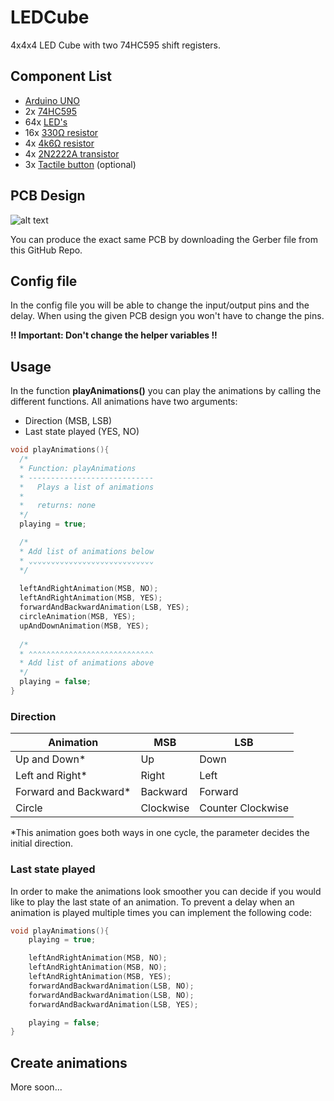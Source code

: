 # LEDCube

4x4x4 LED Cube with two 74HC595 shift registers.

## Component List
- [Arduino UNO](https://nl.aliexpress.com/item/32755333373.html?spm=a2g0o.productlist.0.0.dbc14623QTb3xX&algo_pvid=9b2f7433-c658-41c2-8deb-8300f2018b21&algo_expid=9b2f7433-c658-41c2-8deb-8300f2018b21-0&btsid=0b0a0ae216161130499412980eec61&ws_ab_test=searchweb0_0,searchweb201602_,searchweb201603_)
- 2x [74HC595](https://nl.aliexpress.com/item/32522127404.html?spm=a2g0o.productlist.0.0.23446abfQ6j3nR&algo_pvid=0da9fba3-3186-4ac2-8388-dea36756f82c&algo_expid=0da9fba3-3186-4ac2-8388-dea36756f82c-0&btsid=0b0a0ae216161130830663277eec61&ws_ab_test=searchweb0_0,searchweb201602_,searchweb201603_)
- 64x  [LED's](https://nl.aliexpress.com/item/1206472153.html?spm=a2g0o.productlist.0.0.4009241eGJ5yA4&algo_pvid=e4545c29-52de-42e0-8b29-5823c83ceebc&algo_expid=e4545c29-52de-42e0-8b29-5823c83ceebc-0&btsid=0b0a0ae216161131206573540eec61&ws_ab_test=searchweb0_0,searchweb201602_,searchweb201603_)
- 16x [330Ω resistor](https://nl.aliexpress.com/item/1005001437008358.html?spm=a2g0o.productlist.0.0.4d8d6d8bx1iyvF&algo_pvid=c335afe7-b97a-458d-a662-6987935ea280&algo_expid=c335afe7-b97a-458d-a662-6987935ea280-1&btsid=0b0a0ae216161131453473884eec61&ws_ab_test=searchweb0_0,searchweb201602_,searchweb201603_)
- 4x [4k6Ω resistor](https://nl.aliexpress.com/item/1005001437008358.html?spm=a2g0o.productlist.0.0.4d8d6d8bx1iyvF&algo_pvid=c335afe7-b97a-458d-a662-6987935ea280&algo_expid=c335afe7-b97a-458d-a662-6987935ea280-1&btsid=0b0a0ae216161131453473884eec61&ws_ab_test=searchweb0_0,searchweb201602_,searchweb201603_)
- 4x [2N2222A transistor](https://nl.aliexpress.com/item/4001071895960.html?spm=a2g0o.productlist.0.0.6d173068seXlDO&algo_pvid=0b83b6fe-546d-4745-9cdd-0218ff3f3b29&algo_expid=0b83b6fe-546d-4745-9cdd-0218ff3f3b29-1&btsid=0b0a0ae216161131749454029eec61&ws_ab_test=searchweb0_0,searchweb201602_,searchweb201603_)
- 3x [Tactile button](https://nl.aliexpress.com/item/33055922258.html?spm=a2g0o.productlist.0.0.77cf1966mUMIDd&algo_pvid=577988c5-8d7a-4b9b-8de9-b10237235511&algo_expid=577988c5-8d7a-4b9b-8de9-b10237235511-29&btsid=0b0a0ae216161132603874489eec61&ws_ab_test=searchweb0_0,searchweb201602_,searchweb201603_) (optional)

## PCB Design
![alt text](https://user-images.githubusercontent.com/43173874/106970841-07bf0000-674e-11eb-86b1-68d0efc9d171.png)

You can produce the exact same PCB by downloading the Gerber file from this GitHub Repo.

## Config file
In the config file you will be able to change the input/output pins and the delay. When using the given PCB design you won't have to change the pins.

**!! Important: Don't change the helper variables !!**


## Usage

In the function **playAnimations()** you can play the animations by calling the different functions. All animations have two arguments:

- Direction (MSB, LSB)
- Last state played (YES, NO)



```c++
void playAnimations(){
  /*
  * Function: playAnimations
  * ----------------------------
  *   Plays a list of animations
  *   
  *   returns: none
  */
  playing = true;

  /*
  * Add list of animations below
  * ⌄⌄⌄⌄⌄⌄⌄⌄⌄⌄⌄⌄⌄⌄⌄⌄⌄⌄⌄⌄⌄⌄⌄⌄⌄⌄⌄⌄
  */
  
  leftAndRightAnimation(MSB, NO);
  leftAndRightAnimation(MSB, YES);
  forwardAndBackwardAnimation(LSB, YES);
  circleAnimation(MSB, YES);
  upAndDownAnimation(MSB, YES);
  
  /*
  * ⌃⌃⌃⌃⌃⌃⌃⌃⌃⌃⌃⌃⌃⌃⌃⌃⌃⌃⌃⌃⌃⌃⌃⌃⌃⌃⌃⌃
  * Add list of animations above
  */
  playing = false;
}

```

### Direction
Animation | MSB | LSB 
--- | --- | --- 
Up and Down* | Up | Down 
Left and Right* | Right | Left
Forward and Backward* | Backward | Forward
Circle | Clockwise | Counter Clockwise
\*This animation goes both ways in one cycle, the parameter decides the initial direction.

### Last state played
In order to make the animations look smoother you can decide if you would like to play the last state of an animation. To prevent a delay when an animation is played multiple times you can implement the following code:

```c++
void playAnimations(){
    playing = true;

    leftAndRightAnimation(MSB, NO);
    leftAndRightAnimation(MSB, NO);
    leftAndRightAnimation(MSB, YES);
    forwardAndBackwardAnimation(LSB, NO);
    forwardAndBackwardAnimation(LSB, NO);
    forwardAndBackwardAnimation(LSB, YES);

    playing = false;
}
```

## Create animations
More soon...
